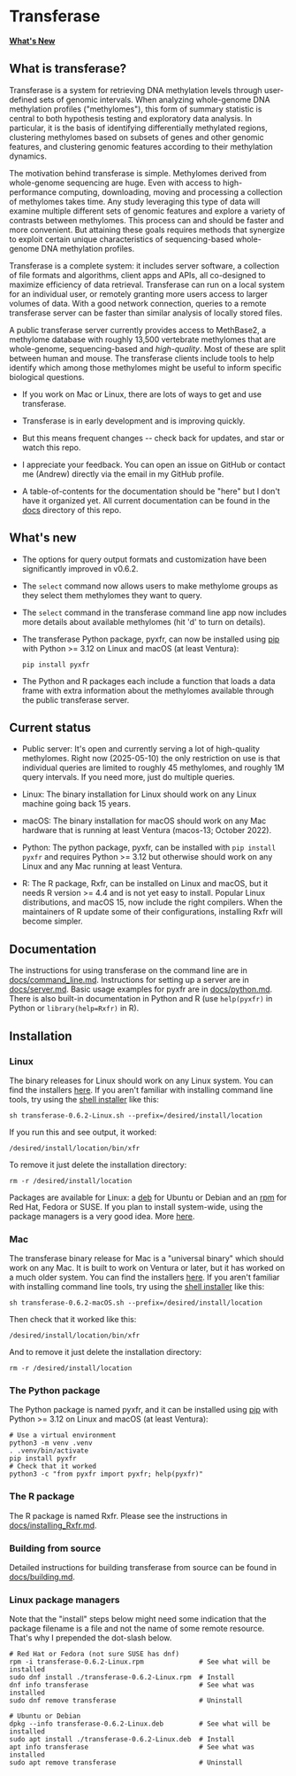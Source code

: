 # Transferase

[**What's New**](#whats-new)

## What is transferase?

Transferase is a system for retrieving DNA methylation levels through
user-defined sets of genomic intervals. When analyzing whole-genome DNA
methylation profiles ("methylomes"), this form of summary statistic is central
to both hypothesis testing and exploratory data analysis. In particular, it is
the basis of identifying differentially methylated regions, clustering
methylomes based on subsets of genes and other genomic features, and
clustering genomic features according to their methylation dynamics.

The motivation behind transferase is simple. Methylomes derived from
whole-genome sequencing are huge. Even with access to high-performance
computing, downloading, moving and processing a collection of methylomes takes
time. Any study leveraging this type of data will examine multiple different
sets of genomic features and explore a variety of contrasts between
methylomes. This process can and should be faster and more convenient. But
attaining these goals requires methods that synergize to exploit certain
unique characteristics of sequencing-based whole-genome DNA methylation
profiles.

Transferase is a complete system: it includes server software, a collection of
file formats and algorithms, client apps and APIs, all co-designed to maximize
efficiency of data retrieval. Transferase can run on a local system for an
individual user, or remotely granting more users access to larger volumes of
data. With a good network connection, queries to a remote transferase server
can be faster than similar analysis of locally stored files.

A public transferase server currently provides access to MethBase2, a
methylome database with roughly 13,500 vertebrate methylomes that are
whole-genome, sequencing-based and *high-quality*. Most of these are split
between human and mouse. The transferase clients include tools to help
identify which among those methylomes might be useful to inform specific
biological questions.

- If you work on Mac or Linux, there are lots of ways to get and use
  transferase.

- Transferase is in early development and is improving quickly.

- But this means frequent changes -- check back for updates, and star or watch
  this repo.

- I appreciate your feedback. You can open an issue on GitHub or contact me
  (Andrew) directly via the email in my GitHub profile.

- A table-of-contents for the documentation should be "here" but I don't have
  it organized yet. All current documentation can be found in the [docs](docs)
  directory of this repo.

## What's new

* The options for query output formats and customization have been
  significantly improved in v0.6.2.

* The `select` command now allows users to make methylome groups as they
  select them methylomes they want to query.

* The `select` command in the transferase command line app now includes more
  details about available methylomes (hit 'd' to turn on details).

* The transferase Python package, pyxfr, can now be installed using
  [pip](https://pypi.org/project/pyxfr/0.6.1) with Python >= 3.12 on Linux
  and macOS (at least Ventura):
  ```console
  pip install pyxfr
  ```

* The Python and R packages each include a function that loads a data frame
  with extra information about the methylomes available through the public
  transferase server.

## Current status

- Public server: It's open and currently serving a lot of high-quality
  methylomes. Right now (2025-05-10) the only restriction on use is that
  individual queries are limited to roughly 45 methylomes, and roughly 1M
  query intervals. If you need more, just do multiple queries.

- Linux: The binary installation for Linux should work on any Linux machine
  going back 15 years.

- macOS: The binary installation for macOS should work on any Mac hardware
  that is running at least Ventura (macos-13; October 2022).

- Python: The python package, pyxfr, can be installed with `pip install pyxfr`
  and requires Python >= 3.12 but otherwise should work on any Linux and any
  Mac running at least Ventura.

- R: The R package, Rxfr, can be installed on Linux and macOS, but it needs R
  version >= 4.4 and is not yet easy to install. Popular Linux distributions,
  and macOS 15, now include the right compilers. When the maintainers of R
  update some of their configurations, installing Rxfr will become simpler.

## Documentation

The instructions for using transferase on the command line are in
[docs/command_line.md](docs/command_line.md). Instructions for setting up a
server are in [docs/server.md](docs/server.md). Basic usage examples for
pyxfr are in [docs/python.md](docs/python.md). There is also built-in
documentation in Python and R (use `help(pyxfr)` in Python or
`library(help=Rxfr)` in R).

## Installation

### Linux

The binary releases for Linux should work on any Linux system. You can find
the installers
[here](https://github.com/andrewdavidsmith/transferase/releases/v0.6.2). If
you aren't familiar with installing command line tools, try using the [shell
installer](https://github.com/andrewdavidsmith/transferase/releases/download/v0.6.2/transferase-0.6.2-Linux.sh)
like this:

```console
sh transferase-0.6.2-Linux.sh --prefix=/desired/install/location
```

If you run this and see output, it worked:

```console
/desired/install/location/bin/xfr
```

To remove it just delete the installation directory:

```console
rm -r /desired/install/location
```

Packages are available for Linux: a
[deb](https://github.com/andrewdavidsmith/transferase/releases/download/v0.6.2/transferase-0.6.2-Linux.deb)
for Ubuntu or Debian and an
[rpm](https://github.com/andrewdavidsmith/transferase/releases/download/v0.6.2/transferase-0.6.2-Linux.rpm)
for Red Hat, Fedora or SUSE. If you plan to install system-wide, using the
package managers is a very good idea. More [here](#Linux-package-managers).

### Mac

The transferase binary release for Mac is a "universal binary" which should
work on any Mac. It is built to work on Ventura or later, but it has worked on
a much older system. You can find the installers
[here](https://github.com/andrewdavidsmith/transferase/releases/v0.6.2). If
you aren't familiar with installing command line tools, try using the [shell
installer](https://github.com/andrewdavidsmith/transferase/releases/download/v0.6.2/transferase-0.6.2-macOS.sh)
like this:

```console
sh transferase-0.6.2-macOS.sh --prefix=/desired/install/location
```

Then check that it worked like this:

```console
/desired/install/location/bin/xfr
```

And to remove it just delete the installation directory:

```console
rm -r /desired/install/location
```

### The Python package

The Python package is named pyxfr, and it can be installed using
[pip](https://pypi.org/project/pyxfr/0.6.2) with Python >= 3.12 on Linux and
macOS (at least Ventura):

```console
# Use a virtual environment
python3 -m venv .venv
. .venv/bin/activate
pip install pyxfr
# Check that it worked
python3 -c "from pyxfr import pyxfr; help(pyxfr)"
```

### The R package

The R package is named Rxfr. Please see the instructions in
[docs/installing_Rxfr.md](docs/installing_Rxfr.md).

### Building from source

Detailed instructions for building transferase from source can be found in
[docs/building.md](docs/building.md).

### Linux package managers

Note that the "install" steps below might need some indication that the
package filename is a file and not the name of some remote resource. That's
why I prepended the dot-slash below.

```console
# Red Hat or Fedora (not sure SUSE has dnf)
rpm -i transferase-0.6.2-Linux.rpm              # See what will be installed
sudo dnf install ./transferase-0.6.2-Linux.rpm  # Install
dnf info transferase                            # See what was installed
sudo dnf remove transferase                     # Uninstall

# Ubuntu or Debian
dpkg --info transferase-0.6.2-Linux.deb         # See what will be installed
sudo apt install ./transferase-0.6.2-Linux.deb  # Install
apt info transferase                            # See what was installed
sudo apt remove transferase                     # Uninstall
```
